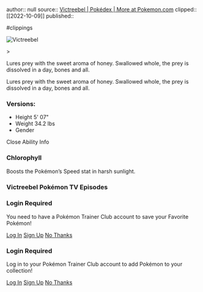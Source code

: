 author:: null
source:: [Victreebel | Pokédex | More at Pokemon.com](https://www.pokemon.com/us/pokedex/victreebel)
clipped:: [[2022-10-09]]
published:: 

#clippings

![Victreebel](https://assets.pokemon.com/assets/cms2/img/pokedex/full/071.png)

\>

Lures prey with the sweet aroma of honey. Swallowed whole, the prey is dissolved in a day, bones and all.

Lures prey with the sweet aroma of honey. Swallowed whole, the prey is dissolved in a day, bones and all.

### Versions:

-   Height 5' 07"
-   Weight 34.2 lbs
-   Gender

Close Ability Info

### Chlorophyll

Boosts the Pokémon’s Speed stat in harsh sunlight.

### Victreebel Pokémon TV Episodes

### Login Required

You need to have a Pokémon Trainer Club account to save your Favorite Pokémon!

[Log In](https://www.pokemon.com/us/pokemon-trainer-club/login?_rd=/us/pokedex/victreebel) [Sign Up](https://www.pokemon.com/us/pokemon-trainer-club/sign-up/) [No Thanks](#)

### Login Required

Log in to your Pokémon Trainer Club account to add Pokémon to your collection!

[Log In](https://www.pokemon.com/us/pokemon-trainer-club/login?_rd=/us/pokedex/victreebel) [Sign Up](https://www.pokemon.com/us/pokemon-trainer-club/sign-up/) [No Thanks](#)